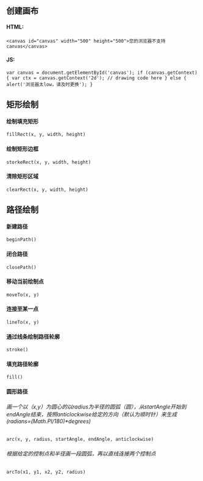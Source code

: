 ## 创建画布

#### HTML: 
`<canvas id="canvas" width="500" height="500">您的浏览器不支持canvas</canvas>`

#### JS:

`
    var canvas = document.getElementById('canvas');
    if (canvas.getContext){
      var ctx = canvas.getContext('2d');
      // drawing code here
    } else {
      alert('浏览器太low，请及时更换');
    }
`

## 矩形绘制
#### 绘制填充矩形
`fillRect(x, y, width, height)`

#### 绘制矩形边框
`storkeRect(x, y, width, height)`

#### 清除矩形区域
`clearRect(x, y, width, height)`



## 路径绘制
#### 新建路径
`beginPath()`

#### 闭合路径
`closePath()`

#### 移动当前绘制点
`moveTo(x, y)`

#### 连接至某一点
`lineTo(x, y)`

#### 通过线条绘制路径轮廓
`stroke()`

#### 填充路径轮廓
`fill()`

#### 圆形路径

###### 画一个以（x,y）为圆心的以radius为半径的圆弧（圆），从startAngle开始到endAngle结束，按照anticlockwise给定的方向（默认为顺时针）来生成(radians=(Math.PI/180)*degrees)
`arc(x, y, radius, startAngle, endAngle, anticlockwise)`

###### 根据给定的控制点和半径画一段圆弧，再以直线连接两个控制点
`arcTo(x1, y1, x2, y2, radius)`
